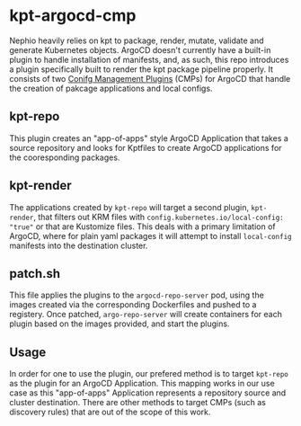 # kpt-argocd-cmp
Nephio heavily relies on kpt to package, render, mutate, validate and generate Kubernetes objects. ArgoCD doesn't currently have a built-in plugin to handle installation of manifests, and, as such, this repo introduces a plugin specifically built to render the kpt package pipeline properly. It consists of two [Conifg Management Plugins](https://argo-cd.readthedocs.io/en/stable/operator-manual/config-management-plugins/) (CMPs) for ArgoCD that handle the creation of pakcage applications and local configs.

## kpt-repo
This plugin creates an "app-of-apps" style ArgoCD Application that takes a source repository and looks for Kptfiles to create ArgoCD applications for the cooresponding packages.

## kpt-render
The applications created by `kpt-repo` will target a second plugin, `kpt-render`, that filters out KRM files with `config.kubernetes.io/local-config: "true"` or that are Kustomize files. This deals with a primary limitation of ArgoCD, where for plain yaml packages it will attempt to install `local-config` manifests into the destination cluster.  

## patch.sh
This file applies the plugins to the `argocd-repo-server` pod, using the images created via the corresponding Dockerfiles and pushed to a registery. Once patched, `argo-repo-server` will create containers for each plugin based on the images provided, and start the plugins. 

## Usage
In order for one to use the plugin, our prefered method is to target `kpt-repo` as the plugin for an ArgoCD Application. This mapping works in our use case as this "app-of-apps" Application represents a repository source and cluster destination. There are other methods to target CMPs (such as discovery rules) that are out of the scope of this work.
